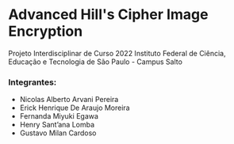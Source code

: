 # Advanced Hill's Cipher Image Encryption
Projeto Interdisciplinar de Curso 2022
Instituto Federal de Ciência, Educação e Tecnologia de São Paulo - Campus Salto

### Integrantes:

* Nicolas Alberto Arvani Pereira
* Erick Henrique De Araujo Moreira
* Fernanda  Miyuki Egawa
* Henry Sant’ana Lomba
* Gustavo Milan Cardoso


